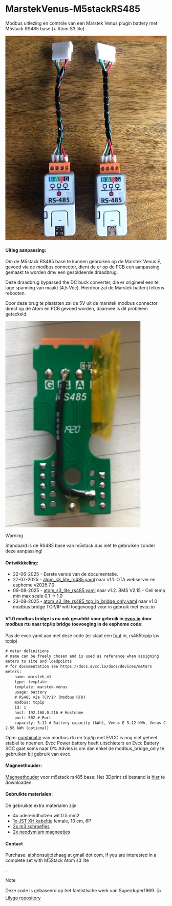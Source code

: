# MarstekVenus-M5stackRS485
Modbus uitlezing en controle van een Marstek Venus plugin battery met M5stack RS485 base (+ Atom S3 lite)


![image](https://github.com/fonske/MarstekVenus-M5stackRS485/blob/main/photos/m5stack_RS485_base_Atom_S3_lite.jpg)

#### Uitleg aanpassing:
Om de M5stack RS485 base te kunnen gebruiken op de Marstek Venus E, gevoed via de modbus connector, dient de er op de PCB een aanpassing gemaakt te worden dmv een gesoldeerde draadbrug.

Deze draadbrug bypassed the DC buck converter, die er origineel een te lage spanning van maakt (4,5 Vdc). Hierdoor zal de Marstek batterij telkens rebooten.

Door deze brug te plaatsten zal de 5V uit de marstek modbus connector direct op de Atom en PCB gevoed worden, daarmee is dit probleem getackeld.

![image](https://github.com/fonske/MarstekVenus-M5stackRS485/blob/main/photos/modify_pcb_for_5v.jpg)

> [!WARNING]
> Standaard is de RS485 base van m5stack dus niet te gebruiken zonder deze aanpassing!


#### Ontwikkkeling:
* 22-06-2025 - Eerste versie van de documentatie.
* 27-07-2025 - [atom_s3_lite_rs485.yaml](https://github.com/fonske/MarstekVenus-M5stackRS485/blob/main/esphome/atom_s3_lite_rs485.yaml) naar v1.1. OTA webserver en esphome v2025.7.0
* 09-08-2025 - [atom_s3_lite_rs485.yaml](https://github.com/fonske/MarstekVenus-M5stackRS485/blob/main/esphome/atom_s3_lite_rs485.yaml) naar v1.2. BMS V2.15 - Cell temp min max scale 0.1 -> 1.0
* 23-08-2025 - [atom_s3_lite_rs485_tcp_ip_bridge_only.yaml](https://github.com/fonske/MarstekVenus-M5stackRS485/blob/main/esphome/atom_s3_lite_rs485_tcp_ip_bridge_only.yaml) naar v1.0 modbus bridge TCP/IP wifi toegevoegd voor in gebruik met evcc.io

#### V1.0 modbus bridge is nu ook geschikt voor gebruik in [evcc.io](https://docs.evcc.io/en/docs/installation/home-assistant) door modbus rtu naar tcp/ip bridge toevoeging in de esphome code:
Pas de evcc.yaml aan met deze code (er staat een [fout](https://docs.evcc.io/en/docs/devices/meters#marstek-venus-battery-storage) in, rs485tcpip ipv tcpip)
```console
# meter definitions
# name can be freely chosen and is used as reference when assigning meters to site and loadpoints
# for documentation see https://docs.evcc.io/docs/devices/meters
meters:
  - name: marstek_m1
    type: template
    template: marstek-venus
    usage: battery
    # RS485 via TCP/IP (Modbus RTU)
    modbus: tcpip
    id: 1
    host: 192.168.0.216 # Hostname
    port: 502 # Port
    capacity: 5.12 # Battery capacity (kWh), Venus-E 5.12 kWh, Venus-C 2.56 kWh (optional)
```
Opm: [combinatie](https://github.com/fonske/MarstekVenus-M5stackRS485/blob/main/esphome/atom_s3_lite_rs485_tcp_ip.yaml) van modbus rtu en tcp/ip met EVCC is nog niet geheel stabiel te noemen. Evcc Power battery heeft uitschieters en Evcc Battery SOC gaat soms naar 0%
Advies is om dan enkel de modbus_bridge_only te gebruiken bij gebruik van evcc.

#### Magneethouder:
[Magneethouder](https://github.com/fonske/MarstekVenus-M5stackRS485/blob/main/photos/magnet_holder.jpg) voor m5stack rs485 base:
Het 3Dprint stl bestand is [hier](https://github.com/fonske/MarstekVenus-M5stackRS485/blob/main/3d_print/base_485_magnet_m5_marstek.stl) te downloaden.

#### Gebruikte materialen:
De gebruikte extra materialen zijn:
- 4x adereindhulzen wit 0.5 mm2
- [1x JST XH kabeltje](https://www.aliexpress.com/item/1005005811950799.html)  female, 10 cm, 6P
- [2x m3 schroefjes](https://www.tinytronics.nl/nl/gereedschap-en-montage/installatie-en-montagemateriaal/bouten/bout-m3-5mm-draad-100-stuks)
- [2x neodymium magneetjes](https://www.tinytronics.nl/nl/gereedschap-en-montage/installatie-en-montagemateriaal/magneten/xmp-neodymium-magneet-10x2mm-n35)

#### Contact
Purchase: alphonsuijtdehaag at gmail dot com, if you are interested in a complete set with M5Stack Atom s3 lite

.
> [!NOTE]
> Deze code is gebaseerd op het fantistische werk van Superduper1969. :+1:
> [Lilygo repository](https://github.com/fonske/MarstekVenus-LilygoRS485/tree/main?tab=readme-ov-file)
